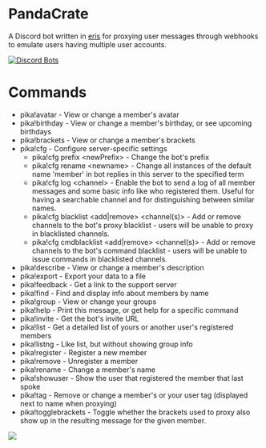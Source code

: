 # PandaCrate
A Discord bot written in <a href="https://github.com/abalabahaha/eris">eris</a> for proxying user messages through webhooks to emulate users having multiple user accounts.

[![Discord Bots](https://top.gg/api/widget/841379848085962792.svg)](https://top.gg/bot/841379848085962792)


# Commands
- pika!avatar  -  View or change a member's avatar
- pika!birthday  -  View or change a member's birthday, or see upcoming birthdays
- pika!brackets  -  View or change a member's brackets
- pika!cfg  -  Configure server-specific settings
  - pika!cfg prefix \<newPrefix> - Change the bot's prefix
  - pika!cfg rename \<newname> - Change all instances of the default name 'member' in bot replies in this server to the specified term
  - pika!cfg log \<channel> - Enable the bot to send a log of all member messages and some basic info like who registered them. Useful for having a searchable channel and for distinguishing between similar names.
  - pika!cfg blacklist <add|remove> <channel(s)> - Add or remove channels to the bot's proxy blacklist - users will be unable to proxy in blacklisted channels.
  - pika!cfg cmdblacklist <add|remove> <channel(s)> - Add or remove channels to the bot's command blacklist - users will be unable to issue commands in blacklisted channels.
- pika!describe  -  View or change a member's description
- pika!export - Export your data to a file
- pika!feedback  -  Get a link to the support server
- pika!find  -  Find and display info about members by name
- pika!group - View or change your groups
- pika!help  -  Print this message, or get help for a specific command
- pika!invite  -  Get the bot's invite URL
- pika!list  -  Get a detailed list of yours or another user's registered members
- pika!listng - Like list, but without showing group info
- pika!register  -  Register a new member
- pika!remove  -  Unregister a member
- pika!rename  -  Change a member's name
- pika!showuser  -  Show the user that registered the member that last spoke
- pika!tag  -  Remove or change a member's or your user tag (displayed next to name when proxying)
- pika!togglebrackets - Toggle whether the brackets used to proxy also show up in the resulting message for the given member.

[![](https://discord.com/api/guilds/774176483920707615/embed.png?style=banner4)](https://discord.gg/yHKQnGCNz7)
